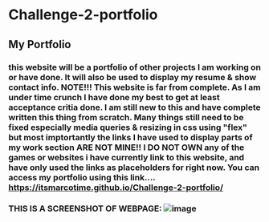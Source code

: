 # Challenge-2-portfolio

## My Portfolio

### this website will be a portfolio of other projects I am working on or have done. It will also be used to display my resume & show contact info. **NOTE!!!** This website is far from complete. As I am under time crunch I have done my best to get at least acceptance critia done. I am still new to this and have complete written this thing from scratch. Many things still need to be fixed especially media queries & resizing in css using "flex" but most imptortantly the links I have used to display parts of my work section ARE NOT MINE!! I DO NOT OWN any of the games or websites i have currently link to this website, and have only used the links as placeholders for right now. You can access my portfolio using this link....   https://itsmarcotime.github.io/Challenge-2-portfolio/

### THIS IS A SCREENSHOT OF WEBPAGE: ![image](https://user-images.githubusercontent.com/101440634/167914474-63067ac4-38d2-45f8-991f-c95dc05dd072.png)